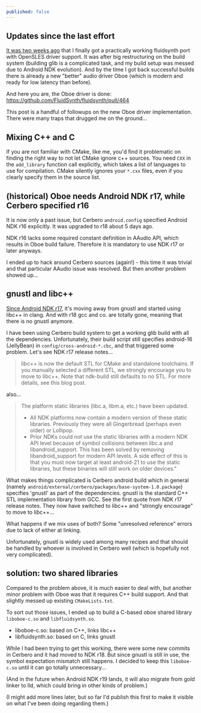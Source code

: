 ```yaml
---
published: false
---
```

## Updates since the last effort

[It was two weeks ago](https://dev.to/atsushieno/fluidsynth-20x-for-android-4j6b) that I finally got a practically working fluidsynth port with OpenSLES driver support. It was after big restructuring on the build system (building glib is a complicated task, and my build setup was messed due to Android NDK evolution). And by the time I got back successful builds there is already a new "better" audio driver Oboe (which is modern and ready for low latency than before).

And here you are, the Oboe driver is done: https://github.com/FluidSynth/fluidsynth/pull/464

This post is a handful of followups on the new Oboe driver implementation. There were many traps that drugged me on the ground...


## Mixing C++ and C

If you are not familiar with CMake, like me, you'd find it problematic on finding the right way to not let CMake ignore c++ sources. You need `CXX` in the `add_library` function call explicitly, which takes a list of languages to use for compilation. CMake silently ignores your `*.cxx` files, even if you clearly specify them in the source list.


## (historical) Oboe needs Android NDK r17, while Cerbero specified r16

It is now only a past issue, but Cerbero `android.config` specified Android NDK r16 explicitly. It was upgraded to r18 about 5 days ago.

NDK r16 lacks some required constant definition in AAudio API, which results in Oboe build failure. Therefore it is mandatory to use NDK r17 or later anyways.

I ended up to hack around Cerbero sources (again!) - this time it was trivial and that particular AAudio issue was resolved. But then another problem showed up...

## gnustl and libc++

[Since Android NDK r17](https://github.com/android-ndk/ndk/wiki/Changelog-r17), it's moving away from gnustl and started using libc++ in clang. And with r18 gcc and co. are totally gone, meaning that there is no gnustl anymore.

I have been using Cerbero build system to get a working glib build with all the dependencies. Unfortunately, their build script still specifies android-16 (JellyBean) in `config/cross-android-*.cbc`, and that triggered some problem. Let's see NDK r17 release notes...

> libc++ is now the default STL for CMake and standalone toolchains. If you manually selected a different STL, we strongly encourage you to move to libc++. Note that ndk-build still defaults to no STL. For more details, see this blog post.

also...

> The platform static libraries (libc.a, libm.a, etc.) have been updated.
>
> - All NDK platforms now contain a modern version of these static libraries. Previously they were all Gingerbread (perhaps even older) or Lollipop.
> - Prior NDKs could not use the static libraries with a modern NDK API level because of symbol collisions between libc.a and libandroid_support. This has been solved by removing libandroid_support for modern API levels. A side effect of this is that you must now target at least android-21 to use the static libraries, but these binaries will still work on older devices."

What makes things complicated is Cerbero android build which in general (namely `android/external/cerbero/packages/base-system-1.0.package`) specifies 'gnustl' as part of the dependencies. gnustl is the standard C++ STL implementation library from GCC. See the first quote from NDK r17 release notes. They now have switched to libc++ and "strongly encourage" to move to libc++...

What happens if we mix uses of both? Some "unresolved reference" errors due to lack of either at linking.

Unfortunately, gnustl is widely used among many recipes and that should be handled by whoever is involved in Cerbero well (which is hopefully not very complicated).

## solution: two shared libraries

Compared to the problem above, it is much easier to deal with, but another minor problem with Oboe was that it requires C++ build support. And that slightly messed up existing `CMakeLists.txt`.

To sort out those issues, I ended up to build a C-based oboe shared library `liboboe-c.so` and `libfluidsynth.so`.


- liboboe-c.so: based on C++, links libc++
- libfluidsynth.so: based on C, links gnustl

While I had been trying to get this working, there were some new commits in Cerbero and it had moved to NDK r18. But since gnustl is still in use, the symbol expectation mismatch still happens. I decided to keep this `liboboe-c.so` until it can go totally unnecessary...

(And in the future when Android NDK r19 lands, it will also migrate from gold linker to lld, which could bring in other kinds of problem.)

(I might add more lines later, but so far I'd publish this first to make it visible on what I've been doing regarding them.)
